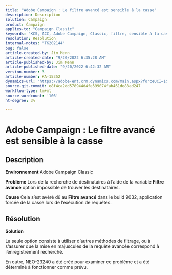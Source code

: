 ```yaml
---
title: "Adobe Campaign : Le filtre avancé est sensible à la casse"
description: Description
solution: Campaign
product: Campaign
applies-to: "Campaign Classic"
keywords: "KCS, ACC, Adobe Campaign, Classic, filtre, sensible à la casse, majuscules, NEO-23240"
resolution: Resolution
internal-notes: "TK202144"
bug: false
article-created-by: Jim Menn
article-created-date: "9/20/2022 6:35:28 AM"
article-published-by: Jim Menn
article-published-date: "9/20/2022 6:42:32 AM"
version-number: 3
article-number: KA-15352
dynamics-url: "https://adobe-ent.crm.dynamics.com/main.aspx?forceUCI=1&pagetype=entityrecord&etn=knowledgearticle&id=83173d65-ae38-ed11-9db1-0022480866ad"
source-git-commit: e8f4ca2dd578944d4fe399074fab461de88ad247
workflow-type: tm+mt
source-wordcount: '106'
ht-degree: 3%

---
```


# Adobe Campaign : Le filtre avancé est sensible à la casse

## Description


<b>Environnement</b>
Adobe Campaign Classic

<b>Problème</b>
Lors de la recherche de destinataires à l’aide de la variable <b>Filtre avancé</b> option impossible de trouver les destinataires.

<b>Cause</b>
Cela s’est avéré dû au <b>Filtre avancé</b> dans le build 9032, application forcée de la casse lors de l’exécution de requêtes.


## Résolution


<b>Solution</b>

La seule option consiste à utiliser d’autres méthodes de filtrage, ou à s’assurer que la mise en majuscules de la requête avancée correspond à l’enregistrement recherché.

En outre, NEO-23240 a été créé pour examiner ce problème et a été déterminé à fonctionner comme prévu.
